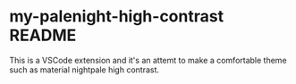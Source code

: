 # my-palenight-high-contrast README

This is a VSCode extension and it's an attemt to make a comfortable theme such as material nightpale high contrast. 
